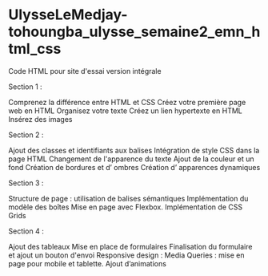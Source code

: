 # UlysseLeMedjay-tohoungba_ulysse_semaine2_emn_html_css
Code HTML pour site d'essai version intégrale

Section 1 : 

Comprenez la différence entre HTML et CSS 
Créez votre première page web en HTML
Organisez votre texte
Créez un lien hypertexte en HTML
Insérez des images

Section 2 : 

Ajout des classes et identifiants aux balises
Intégration de style CSS dans la page HTML
Changement de l'apparence du texte 
Ajout de la couleur et un fond 
Création de bordures et d’ ombres
Création d’ apparences dynamiques

Section 3 : 

Structure de page : utilisation de balises sémantiques
Implémentation du modèle des boîtes
Mise en page avec Flexbox.
Implémentation de CSS Grids

Section 4 : 

Ajout des tableaux
Mise en place de formulaires 
Finalisation du formulaire et ajout un bouton d'envoi
Responsive design : Media Queries : mise en page pour mobile et tablette.
Ajout d’animations

